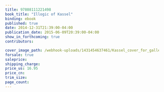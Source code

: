 ```yaml
---
title: 97808111221498
book_title: "Illogic of Kassel"
binding: ebook
published: true
date: 2014-12-31T21:39:00-04:00
publication_date: 2015-06-09T20:39:00-04:00
show_in_forthcoming: true
contributors:

cover_image_path: /webhook-uploads/1431454637461/Kassel_cover_for_galley.tif
forsale: true
saleprice:
shipping_charge:
price_us: 16.95
price_cn:
trim_size:
page_count:
---
```


